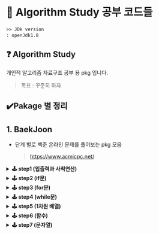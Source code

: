 # 📃 Algorithm Study 공부 코드들
```
>> JDk version
: openJdk1.8
```

## ❓ Algorithm Study
개인적 알고리즘 자료구조 공부 용 pkg 입니다.
> 목표 : 꾸준히 하자

## ✔️Pakage 별 정리

## 1. BaekJoon 
- 단계 별로 백준 온라인 문제를 풀어보는 pkg 모음
  > https://www.acmicpc.net/
<details close>
<summary markdown="span"><b> 🕹️ step1 (입출력과 사칙연산)</b></summary>
<div markdown="1">
  
  ![image](https://user-images.githubusercontent.com/62086216/147313407-9e4e6614-2454-4792-b34f-91729989d4d1.png)
  
</div>
</details>

<details close>
<summary markdown="span"><b> 🕹️ step2 (if문) </b></summary>
<div markdown="1">
  
![image](https://user-images.githubusercontent.com/62086216/147443798-46a8b956-593e-43db-a2e3-efd12ea82e58.png)

</div>
</details>


<details close>
<summary markdown="span"><b> 🕹️ step3 (for문) </b></summary>
<div markdown="1">

![img.png](img.png)

</div>
</details>

<details close>
<summary markdown="span"><b> 🕹️ step4 (while문) </b></summary>
<div markdown="1">

![img_1.png](img_1.png)

</div>
</details>

<details close>
<summary markdown="span"><b> 🕹️ step5 (1차원 배열) </b></summary>
<div markdown="1">

![img_2.png](img_2.png)

</div>
</details>

<details close>
<summary markdown="span"><b> 🕹️ step6 (함수) </b></summary>
<div markdown="1">

![img_3.png](img_3.png)

</div>
</details>

<details close>
<summary markdown="span"><b> 🕹️ step7 (문자열) </b></summary>
<div markdown="1">

![img_4.png](img_4.png) 

</div>
</details>
